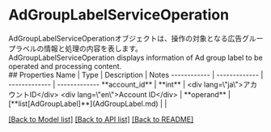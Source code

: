 # AdGroupLabelServiceOperation

<div lang=\"ja\">AdGroupLabelServiceOperationオブジェクトは、操作の対象となる広告グループラベルの情報と処理の内容を表します。</div> <div lang=\"en\">AdGroupLabelServiceOperation displays information of Ad group label to be operated and processing content.</div> 
## Properties
Name | Type | Description | Notes
------------ | ------------- | ------------- | -------------
**account_id** | **int** | &lt;div lang&#x3D;\&quot;ja\&quot;&gt;アカウントID&lt;/div&gt; &lt;div lang&#x3D;\&quot;en\&quot;&gt;Account ID&lt;/div&gt;  | 
**operand** | [**list[AdGroupLabel]**](AdGroupLabel.md) |  | 

[[Back to Model list]](../README.md#documentation-for-models) [[Back to API list]](../README.md#documentation-for-api-endpoints) [[Back to README]](../README.md)


